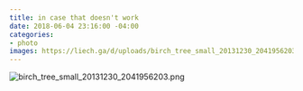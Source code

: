 ```yaml
---
title: in case that doesn't work
date: 2018-06-04 23:16:00 -04:00
categories:
- photo
images: https://liech.ga/d/uploads/birch_tree_small_20131230_2041956203.png
---
```


![birch_tree_small_20131230_2041956203.png](https://liech.ga/d/uploads/birch_tree_small_20131230_2041956203.png)